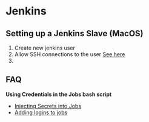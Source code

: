 # Jenkins





## Setting up a Jenkins Slave (MacOS)

1. Create new jenkins user
2. Allow SSH connections to the user [See here](http://osxdaily.com/2011/09/30/remote-login-ssh-server-mac-os-x/)
3. 







## FAQ

**Using Credentials in the Jobs bash script**

- [Injecting Secrets into Jobs](https://support.cloudbees.com/hc/en-us/articles/203802500-Injecting-Secrets-into-Jenkins-Build-Jobs)
- [Adding logins to jobs](https://stackoverflow.com/questions/34815482/accessing-credentials-in-jenkins-with-the-credentials-parameter-plugin)



